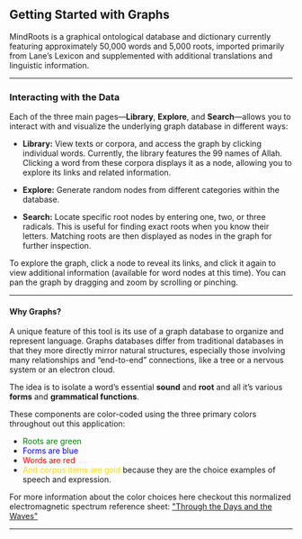 ## Getting Started with Graphs

MindRoots is a graphical ontological database and dictionary currently featuring approximately 50,000 words and 5,000 roots, imported primarily from Lane’s Lexicon and supplemented with additional translations and linguistic information.

---

### Interacting with the Data

Each of the three main pages—**Library**, **Explore**, and **Search**—allows you to interact with and visualize the underlying graph database in different ways:

- **Library:** View texts or corpora, and access the graph by clicking individual words. Currently, the library features the 99 names of Allah. Clicking a word from these corpora displays it as a node, allowing you to explore its links and related information.

- **Explore:** Generate random nodes from different categories within the database. 

- **Search:** Locate specific root nodes by entering one, two, or three radicals. This is useful for finding exact roots when you know their letters. Matching roots are then displayed as nodes in the graph for further inspection.

To explore the graph, click a node to reveal its links, and click it again to view additional information (available for word nodes at this time). You can pan the graph by dragging and zoom by scrolling or pinching.


---

#### Why Graphs?

A unique feature of this tool is its use of a graph database to organize and represent language.  Graphs databases differ from traditional databases in that they more directly mirror natural structures, especially those involving many relationships and “end-to-end” connections, like a tree or a nervous system or an electron cloud.

The idea is to isolate a word’s essential **sound** and **root** and all it’s various **forms** and **grammatical functions**. 

These components are color-coded using the three primary colors throughout out this application:

+ <span style="color:green;">Roots are green</span>
+ <span style="color:blue;">Forms are blue</span>
+ <span style="color:red;">Words are red</span>
+ <span style="color:gold;">And corpus items are gold</span> because they are the choice examples of speech and expression. 

For more information about the color choices here checkout this normalized electromagnetic spectrum reference sheet:  ["Through the Days and the Waves"](/elements)



---

